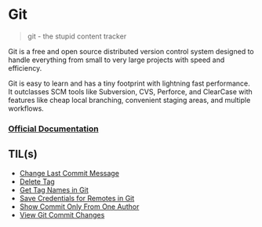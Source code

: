 # Git

> git - the stupid content tracker

Git is a free and open source distributed version control system designed to handle everything from small to very large projects with speed and efficiency.

Git is easy to learn and has a tiny footprint with lightning fast performance. It outclasses SCM tools like Subversion, CVS, Perforce, and ClearCase with features like cheap local branching, convenient staging areas, and multiple workflows.

### [Official Documentation](https://git-scm.com/doc)

## TIL(s)

- [Change Last Commit Message](change-last-commit-message.md)
- [Delete Tag](delete-tag.md)
- [Get Tag Names in Git](get-tag-names-in-git.md)
- [Save Credentials for Remotes in Git](save-credentials-for-remotes.md)
- [Show Commit Only From One Author](show-commit-only-from-one-author.md)
- [View Git Commit Changes](view-git-commit-changes.md)
